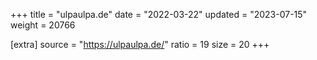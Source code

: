 +++
title = "ulpaulpa.de"
date = "2022-03-22"
updated = "2023-07-15"
weight = 20766

[extra]
source = "https://ulpaulpa.de/"
ratio = 19
size = 20
+++
